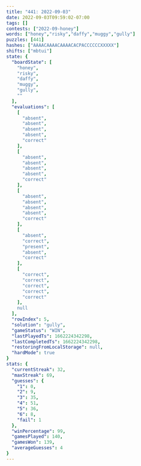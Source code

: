 ```yaml
---
title: "441: 2022-09-03"
date: 2022-09-03T09:59:02-07:00
tags: []
contests: ["2022-09-honey"]
words: ["honey","risky","daffy","muggy","gully"]
puzzles: [441]
hashes: ["AAAACAAAACAAAACACPACCCCCCXXXXX"]
shifts: ["mbtui"]
state: {
  "boardState": [
    "honey",
    "risky",
    "daffy",
    "muggy",
    "gully",
    ""
  ],
  "evaluations": [
    [
      "absent",
      "absent",
      "absent",
      "absent",
      "correct"
    ],
    [
      "absent",
      "absent",
      "absent",
      "absent",
      "correct"
    ],
    [
      "absent",
      "absent",
      "absent",
      "absent",
      "correct"
    ],
    [
      "absent",
      "correct",
      "present",
      "absent",
      "correct"
    ],
    [
      "correct",
      "correct",
      "correct",
      "correct",
      "correct"
    ],
    null
  ],
  "rowIndex": 5,
  "solution": "gully",
  "gameStatus": "WIN",
  "lastPlayedTs": 1662224342298,
  "lastCompletedTs": 1662224342298,
  "restoringFromLocalStorage": null,
  "hardMode": true
}
stats: {
  "currentStreak": 32,
  "maxStreak": 69,
  "guesses": {
    "1": 0,
    "2": 9,
    "3": 35,
    "4": 51,
    "5": 36,
    "6": 8,
    "fail": 1
  },
  "winPercentage": 99,
  "gamesPlayed": 140,
  "gamesWon": 139,
  "averageGuesses": 4
}
---
```


<!-- more -->
